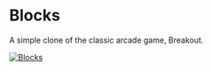 # Blocks
A simple clone of the classic arcade game, Breakout.

[![Blocks](http://img.youtube.com/vi/Wg35RdfQN_w/0.jpg)](https://youtu.be/Wg35RdfQN_w "Blocks")
